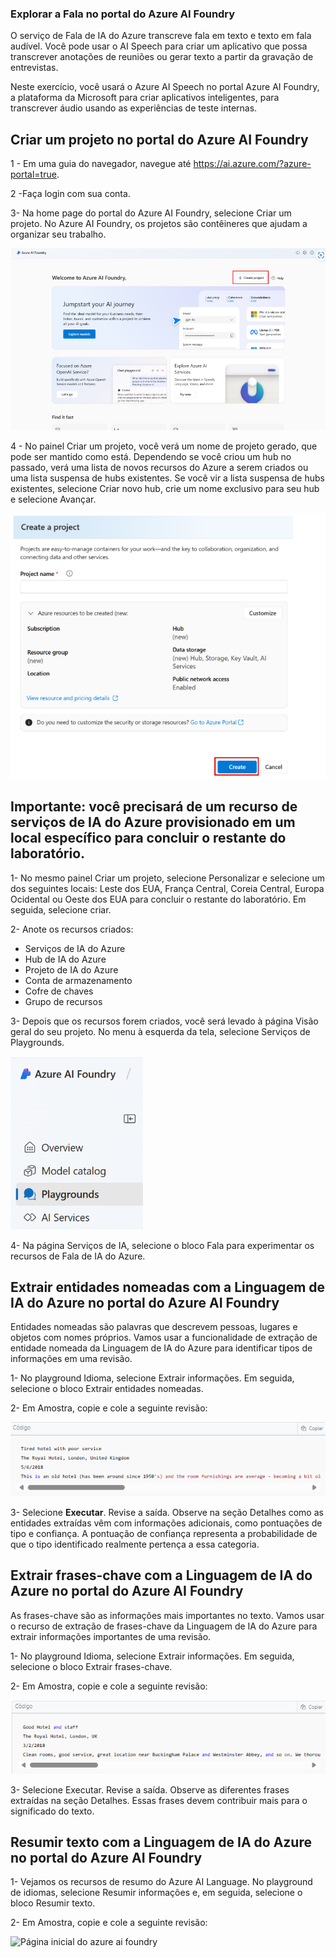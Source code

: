 ### Explorar a Fala no portal do Azure AI Foundry
O serviço de Fala de IA do Azure transcreve fala em texto e texto em fala audível. Você pode usar o AI Speech para criar um aplicativo que possa transcrever anotações de reuniões ou gerar texto a partir da gravação de entrevistas.

Neste exercício, você usará o Azure AI Speech no portal Azure AI Foundry, a plataforma da Microsoft para criar aplicativos inteligentes, para transcrever áudio usando as experiências de teste internas.

## Criar um projeto no portal do Azure AI Foundry
1 - Em uma guia do navegador, navegue até <a>https://ai.azure.com/?azure-portal=true</a>.

2 -Faça login com sua conta.

3- Na home page do portal do Azure AI Foundry, selecione Criar um projeto. No Azure AI Foundry, os projetos são contêineres que ajudam a organizar seu trabalho.

<img src="https://github.com/JefersonManso/desafio_ia_dio/blob/main/foto_01png.png" alt="Página inicial do azure ai foundry">


4 - No painel Criar um projeto, você verá um nome de projeto gerado, que pode ser mantido como está. Dependendo se você criou um hub no passado, verá uma lista de novos recursos do Azure a serem criados ou uma lista suspensa de hubs existentes. Se você vir a lista suspensa de hubs existentes, selecione Criar novo hub, crie um nome exclusivo para seu hub e selecione Avançar.

<img src="https://github.com/JefersonManso/desafio_ia_dio/blob/main/foto_02.png" alt="Página inicial do azure ai foundry">

## Importante: você precisará de um recurso de serviços de IA do Azure provisionado em um local específico para concluir o restante do laboratório.

1- No mesmo painel Criar um projeto, selecione Personalizar e selecione um dos seguintes locais: Leste dos EUA, França Central, Coreia Central, Europa Ocidental ou Oeste dos EUA para concluir o restante do laboratório. Em seguida, selecione criar.

2- Anote os recursos criados:
- Serviços de IA do Azure
- Hub de IA do Azure
- Projeto de IA do Azure
- Conta de armazenamento
- Cofre de chaves
- Grupo de recursos

3- Depois que os recursos forem criados, você será levado à página Visão geral do seu projeto. No menu à esquerda da tela, selecione Serviços de Playgrounds.

<img src="https://github.com/JefersonManso/desafio_ia_dio/blob/main/inputs/foto_03png.png" alt="Página inicial do azure ai foundry">

4- Na página Serviços de IA, selecione o bloco Fala para experimentar os recursos de Fala de IA do Azure.

## Extrair entidades nomeadas com a Linguagem de IA do Azure no portal do Azure AI Foundry
Entidades nomeadas são palavras que descrevem pessoas, lugares e objetos com nomes próprios. Vamos usar a funcionalidade de extração de entidade nomeada da Linguagem de IA do Azure para identificar tipos de informações em uma revisão.

1- No playground Idioma, selecione Extrair informações. Em seguida, selecione o bloco Extrair entidades nomeadas.

2- Em Amostra, copie e cole a seguinte revisão:

<img src="https://github.com/JefersonManso/desafio_ia_dio/blob/main/inputs/foto_04.png" alt="Página inicial do azure ai foundry">

3- Selecione <strong>Executar</strong>. Revise a saída. Observe na seção Detalhes como as entidades extraídas vêm com informações adicionais, como pontuações de tipo e confiança. A pontuação de confiança representa a probabilidade de que o tipo identificado realmente pertença a essa categoria.

## Extrair frases-chave com a Linguagem de IA do Azure no portal do Azure AI Foundry
As frases-chave são as informações mais importantes no texto. Vamos usar o recurso de extração de frases-chave da Linguagem de IA do Azure para extrair informações importantes de uma revisão.

1- No playground Idioma, selecione Extrair informações. Em seguida, selecione o bloco Extrair frases-chave.

2- Em Amostra, copie e cole a seguinte revisão:

<img src="https://github.com/JefersonManso/desafio_ia_dio/blob/main/inputs/foto_05.png" alt="Página inicial do azure ai foundry">

3- Selecione Executar. Revise a saída. Observe as diferentes frases extraídas na seção Detalhes. Essas frases devem contribuir mais para o significado do texto.

## Resumir texto com a Linguagem de IA do Azure no portal do Azure AI Foundry

1- Vejamos os recursos de resumo do Azure AI Language. No playground de idiomas, selecione Resumir informações e, em seguida, selecione o bloco Resumir texto.

2- Em Amostra, copie e cole a seguinte revisão:

<img src="" alt="Página inicial do azure ai foundry">
